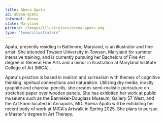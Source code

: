 ```yaml
---
title: Abena Apatu
id: abena-apatu
informal: Abena
state: Maryland
picture: /images/illustrators/abena-apatu.png
type: "team/illustrators"
---
```


Apatu, presently residing in Baltimore, Maryland, is an illustrator and fine artist. She attended Towson University in Towson, Maryland for summer intensive training, and is currently pursuing her Bachelors of Fine Art degree in General Fine Arts and a minor in Illustration at Maryland Institute College of Art (MICA) . 

Apatu's practice is based in realism and surrealism with themes of cognitive thinking, spiritual connections and naturalism. Utilizing dry media, mostly graphite and charcoal pencils, she creates semi-realistic portraiture on stretched paper over wooden panels. She has exhibited her work at public museums such as the Banneker-Douglass Museum, Gallery 57 West, and the Art Farm located in Annapolis, MD. Abena Apatu will be exhibiting her recent body of work at MICA's Artwalk in Spring 2025. She plans to pursue a Master's degree in Art Therapy.

